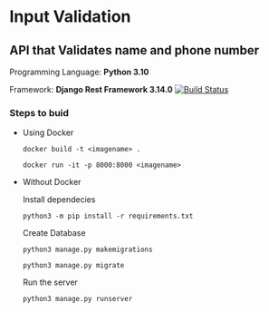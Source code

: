 # Input Validation
## API that Validates name and phone number 


Programming Language: **Python 3.10**

Framework: **Django Rest Framework 3.14.0**
[![Build Status](https://app.travis-ci.com/ABHI2410/SP.svg?branch=master)](https://app.travis-ci.com/ABHI2410/SP)

### Steps to buid

- Using Docker

  `docker build -t <imagename> .`
  
  `docker run -it -p 8000:8000 <imagename>`
 
- Without Docker
 
  Install dependecies 
 
  `python3 -m pip install -r requirements.txt`
 
   Create Database
    
  `python3 manage.py makemigrations`
    
  `python3 manage.py migrate`
    
  Run the server
    
  `python3 manage.py runserver`

